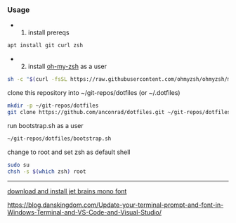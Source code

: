 ### Usage
- 1) install prereqs
```bash
apt install git curl zsh
```

- 2) install [oh-my-zsh](https://github.com/ohmyzsh/ohmyzsh) as a user
```bash
sh -c "$(curl -fsSL https://raw.githubusercontent.com/ohmyzsh/ohmyzsh/master/tools/install.sh)"
```

clone this repository into ~/git-repos/dotfiles (or ~/.dotfiles)
```bash
mkdir -p ~/git-repos/dotfiles
git clone https://github.com/anconrad/dotfiles.git ~/git-repos/dotfiles
```

run bootstrap.sh as a user
```bash
~/git-repos/dotfiles/bootstrap.sh
```

change to root and set zsh as default shell
```bash
sudo su
chsh -s $(which zsh) root
```

---
[download and install jet brains mono font](https://www.jetbrains.com/lp/mono/)

https://blog.danskingdom.com/Update-your-terminal-prompt-and-font-in-Windows-Terminal-and-VS-Code-and-Visual-Studio/
